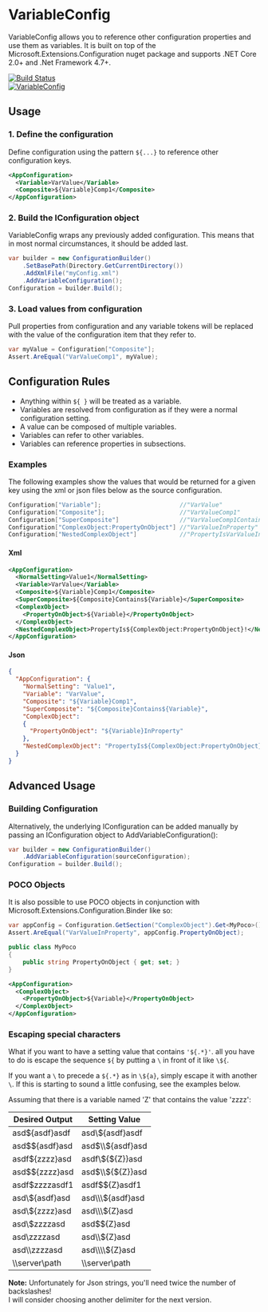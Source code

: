 # VariableConfig
VariableConfig allows you to reference other configuration properties and use them as variables. It is built on top of the Microsoft.Extensions.Configuration nuget package and supports .NET Core 2.0+ and .Net Framework 4.7+.

[![Build Status](https://ellenfieldn.visualstudio.com/_apis/public/build/definitions/d7ac75f4-5c38-4929-a555-46f4f500827f/3/badge)](https://ellenfieldn.visualstudio.com/VariableConfig/_build/index?&definitionId=3)  
[![VariableConfig](https://img.shields.io/nuget/v/VariableConfig.svg?maxAge=3600)](https://www.nuget.org/packages/VariableConfig/)
## Usage
### 1. Define the configuration
Define configuration using the pattern `${...}` to reference other configuration keys.
```xml
<AppConfiguration>
  <Variable>VarValue</Variable>
  <Composite>${Variable}Comp1</Composite>
</AppConfiguration>
```

### 2. Build the IConfiguration object
VariableConfig wraps any previously added configuration. This means that in most normal circumstances, it should be added last.
```C#
var builder = new ConfigurationBuilder()
    .SetBasePath(Directory.GetCurrentDirectory())
    .AddXmlFile("myConfig.xml")
    .AddVariableConfiguration();
Configuration = builder.Build();
```

### 3. Load values from configuration
Pull properties from configuration and any variable tokens will be replaced with the value of the configuration item that they refer to.
```C#
var myValue = Configuration["Composite"];
Assert.AreEqual("VarValueComp1", myValue);
```

## Configuration Rules
- Anything within `${ }` will be treated as a variable.
- Variables are resolved from configuration as if they were a normal configuration setting.
- A value can be composed of multiple variables.
- Variables can refer to other variables.
- Variables can reference properties in subsections.

### Examples
The following examples show the values that would be returned for a given key using the xml or json files below as the source configuration.
```C#
Configuration["Variable"];                      //"VarValue"
Configuration["Composite"];                     //"VarValueComp1"
Configuration["SuperComposite"]                 //"VarValueComp1ContainsVarValue"
Configuration["ComplexObject:PropertyOnObject"] //"VarValueInProperty"
Configuration["NestedComplexObject"]            //"PropertyIsVarValueInProperty!"
```

#### Xml
```xml
<AppConfiguration>
  <NormalSetting>Value1</NormalSetting>
  <Variable>VarValue</Variable>
  <Composite>${Variable}Comp1</Composite>
  <SuperComposite>${Composite}Contains${Variable}</SuperComposite>
  <ComplexObject>
    <PropertyOnObject>${Variable}</PropertyOnObject>
  </ComplexObject>
  <NestedComplexObject>PropertyIs${ComplexObject:PropertyOnObject}!</NestedComplexObject>
</AppConfiguration>
```
#### Json
```json
{
  "AppConfiguration": {
    "NormalSetting": "Value1",
    "Variable": "VarValue",
    "Composite": "${Variable}Comp1",
    "SuperComposite": "${Composite}Contains${Variable}",
    "ComplexObject":
    {
      "PropertyOnObject": "${Variable}InProperty"
    },
    "NestedComplexObject": "PropertyIs${ComplexObject:PropertyOnObject}!"
  }
}
```

## Advanced Usage

### Building Configuration
Alternatively, the underlying IConfiguration can be added manually by passing an IConfiguration object to AddVariableConfiguration():
```C#
var builder = new ConfigurationBuilder()
    .AddVariableConfiguration(sourceConfiguration);
Configuration = builder.Build();
```

### POCO Objects
It is also possible to use POCO objects in conjunction with Microsoft.Extensions.Configuration.Binder like so:
```C#
var appConfig = Configuration.GetSection("ComplexObject").Get<MyPoco>();
Assert.AreEqual("VarValueInProperty", appConfig.PropertyOnObject);

public class MyPoco
{
    public string PropertyOnObject { get; set; }
}
```
```xml
<AppConfiguration>
  <ComplexObject>
    <PropertyOnObject>${Variable}</PropertyOnObject>
  </ComplexObject>
</AppConfiguration>
```

### Escaping special characters
What if you want to have a setting value that contains `'${.*}'`. all you have to do is escape the sequence `${` by putting a `\` in front of it like `\${`.

If you want a `\` to precede a `${.*}` as in `\${a}`, simply escape it with another `\`. If this is starting to sound a little confusing, see the examples below.

Assuming that there is a variable named 'Z' that contains the value 'zzzz':

| Desired Output | Setting Value       |
| -------------- | ------------------- |
| asd${asdf}asdf  | asd\\${asdf}asdf |
| asd$${asdf}asd  | asd$\\${asdf}asd |
| asdf${zzzz}asd  | asdf\\${${Z}}asd |
| asd$${zzzz}asd  | asd$\\${${Z}}asd |
| asdf$zzzzasdf1    | asdf$$\{Z}asdf1   |
| asd\\${asdf}asd | asd\\\\\\${asdf}asd  |
| asd\\${zzzz}asd | asd\\\\\\${Z}asd  |
| asd\\$zzzzasd     |  asd$${Z}asd   |
| asd\\zzzzasd      | asd\\\\${Z}asd  |
| asd\\\\zzzzasd   | asd\\\\\\\\${Z}asd |
| \\\\server\\path | \\\\server\\path |

**Note:** Unfortunately for Json strings, you'll need twice the number of backslashes!  
I will consider choosing another delimiter for the next version.
